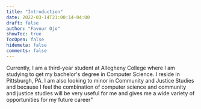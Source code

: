 ```yaml
---
title: "Introduction"
date: 2022-03-14T21:00:14-04:00
draft: false
author: "Favour Ojo"
showToc: true
TocOpen: false
hidemeta: false
comments: false
---
```

Currently, I am a third-year student at Allegheny College where I am studying to get my bachelor's degree in Computer Science. I reside in Pittsburgh, PA. I am also looking to minor in Community and Justice Studies and because I feel the combination of computer science and community and justice studies will be very useful for me and gives me a wide variety of opportunities for my future career"

